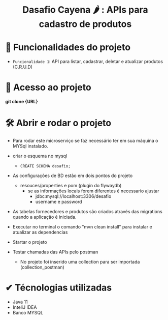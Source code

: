 <h1 align="center"> Dasafio Cayena 🌶️ : APIs para cadastro de produtos </h1>


# :hammer: Funcionalidades do projeto

- `Funcionalidade 1`: API para listar, cadastrar, deletar e atualizar produtos (C.R.U.D)

# 📁 Acesso ao projeto

**git clone {URL}**

# 🛠️ Abrir e rodar o projeto

- Para rodar este microserviço se faz necessário ter em sua máquina o MYSql instalado.
- criar o esquema no mysql 
  -     CREATE SCHEMA desafio;
- As configurações de BD estão em dois pontos do projeto 
  - resouces/properties e pom (plugin do flywaydb)
    - se as informações locais forem diferentes é necessario ajustar
      - jdbc:mysql://localhost:3306/desafio
      - username e password
  
- As tabelas fornecedores e produtos são criados através das migrations quando a aplicação é iniciada.
- Executar no terminal o comando "mvn clean install" para instalar e atualizar as dependencias
- Startar o projeto
- Testar chamadas das APIs pelo postman
  - No projeto foi inserido uma collection para ser importada (collection_postman)

# ✔ Técnologias utilizadas

- Java 11
- InteliJ IDEA
- Banco MYSQL
